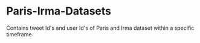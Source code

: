# Paris-Irma-Datasets
Contains tweet Id's and user Id's of Paris and Irma dataset within a specific timeframe
